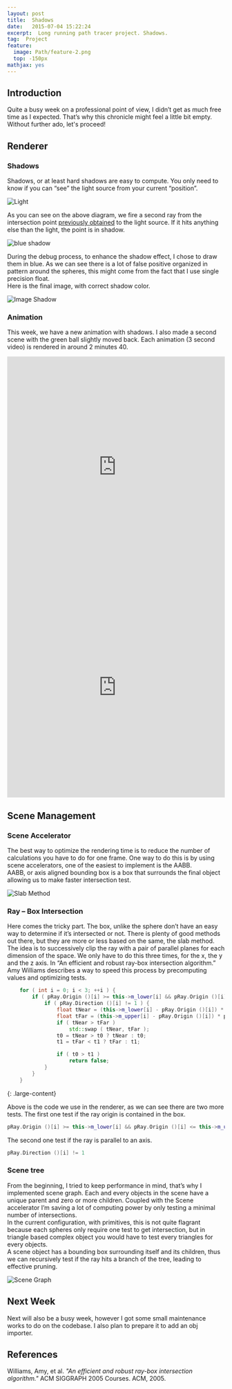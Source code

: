 ```yaml
---
layout: post
title:  Shadows
date:   2015-07-04 15:22:24
excerpt:  Long running path tracer project. Shadows.
tag:  Project
feature:
  image: Path/feature-2.png
  top: -150px
mathjax: yes
---
```

## Introduction

Quite a busy week on a professional point of view, I didn’t get as much free time as I expected. That’s why this chronicle might feel a little bit empty. Without further ado, let's proceed!

## Renderer
### Shadows

Shadows, or at least hard shadows are easy to compute. You only need to know if you can “see” the light source from your current “position”.

![Light](../assets/content/Path/light.png)

As you can see on the above diagram, we fire a second ray from the intersection point [previously obtained](http://thomaspoulet.fr/weekly-part-1-animation-pathtracer-from-scratch/) to the light source. If it hits anything else than the light, the point is in shadow.  

![blue shadow](../assets/content/Path/shadow-debug.png)

During the debug process, to enhance the shadow effect, I chose to draw them in blue. As we can see there is a lot of false positive organized in pattern around the spheres, this might come from the fact that I use single precision float.  
Here is the final image, with correct shadow color.

![Image Shadow](../assets/content/Path/shadow.png)

### Animation

This week, we have a new animation with shadows. I also made a second scene with the green ball slightly moved back. Each animation (3 second video) is rendered in around 2 minutes 40.  
<iframe width="854" height="510" style="width:100%;" src="https://www.youtube.com/embed/10rdRYlPFQ8?loop=1&playlist=10rdRYlPFQ8" frameborder="0" allowfullscreen></iframe>
<iframe width="854" height="510" style="width:100%;" src="https://www.youtube.com/embed/OeDidPrlsXM?loop=1&playlist=OeDidPrlsXM" frameborder="0" allowfullscreen></iframe>

## Scene Management
### Scene Accelerator

The best way to optimize the rendering time is to reduce the number of calculations you have to do for one frame. One way to do this is by using scene accelerators, one of the easiest to implement is the AABB.  
AABB, or axis aligned bounding box is a box that surrounds the final object allowing us to make faster intersection test.

![Slab Method](../assets/content/Path/slab.png)

### Ray – Box Intersection 

Here comes the tricky part. The box, unlike the sphere don’t have an easy way to determine if it’s intersected or not. There is plenty of good methods out there, but they are more or less based on the same, the slab method.  
The idea is to successively clip the ray with a pair of parallel planes for each dimension of the space. We only have to do this three times, for the x, the y and the z axis. In “An efficient and robust ray-box intersection algorithm.” Amy Williams describes a way to speed this process by precomputing values and optimizing tests.  
```cpp
    for ( int i = 0; i < 3; ++i ) {
        if ( pRay.Origin ()[i] >= this->m_lower[i] && pRay.Origin ()[i] <= this->m_upper[i] ) {
            if ( pRay.Direction ()[i] != 1 ) {
                float tNear = (this->m_lower[i] - pRay.Origin ()[i]) * pRay.InvDirection ()[i];
                float tFar = (this->m_upper[i] - pRay.Origin ()[i]) * pRay.InvDirection ()[i];
                if ( tNear > tFar )
                    std::swap ( tNear, tFar );
                t0 = tNear > t0 ? tNear : t0;
                t1 = tFar < t1 ? tFar : t1;

                if ( t0 > t1 )
                    return false;
            }
        }
    }
```
{: .large-content}

Above is the code we use in the renderer, as we can see there are two more tests. The first one test if the ray origin is contained in the box.  

```cpp
pRay.Origin ()[i] >= this->m_lower[i] && pRay.Origin ()[i] <= this->m_upper[i] 
```

The second one test if the ray is parallel to an axis.

```cpp
pRay.Direction ()[i] != 1
```

### Scene tree

From the beginning, I tried to keep performance in mind, that’s why I implemented scene graph. Each and every objects in the scene have a unique parent and zero or more children. Coupled with the Scene accelerator I’m saving a lot of computing power by only testing a minimal number of intersections.  
In the current configuration, with primitives, this is not quite flagrant because each spheres only require one test to get intersection, but in triangle based complex object you would have to test every triangles for every objects.  
A scene object has a bounding box surrounding itself and its children, thus we can recursively test if the ray hits a branch of the tree, leading to effective pruning.

![Scene Graph](../assets/content/Path/scene.png)

## Next Week

Next will also be a busy week, however I got some small maintenance works to do on the codebase. I also plan to prepare it to add an obj importer.   
## References

Williams, Amy, et al. *"An efficient and robust ray-box intersection algorithm."* ACM SIGGRAPH 2005 Courses. ACM, 2005.

